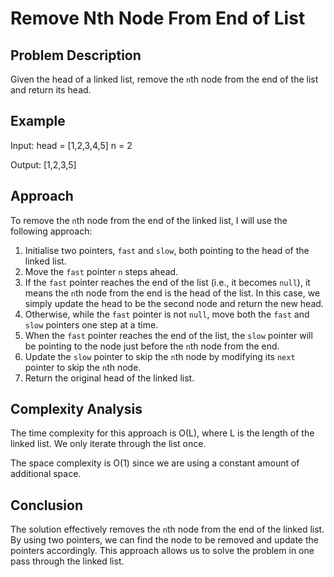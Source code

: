# Remove Nth Node From End of List

## Problem Description

Given the head of a linked list, remove the `n`th node from the end of the list and return its head.

## Example

Input:
head = [1,2,3,4,5]
n = 2

Output:
[1,2,3,5]


## Approach

To remove the `n`th node from the end of the linked list, I will use the following approach:

1. Initialise two pointers, `fast` and `slow`, both pointing to the head of the linked list.
2. Move the `fast` pointer `n` steps ahead.
3. If the `fast` pointer reaches the end of the list (i.e., it becomes `null`), it means the `n`th node from the end is the head of the list. In this case, we simply update the head to be the second node and return the new head.
4. Otherwise, while the `fast` pointer is not `null`, move both the `fast` and `slow` pointers one step at a time.
5. When the `fast` pointer reaches the end of the list, the `slow` pointer will be pointing to the node just before the `n`th node from the end.
6. Update the `slow` pointer to skip the `n`th node by modifying its `next` pointer to skip the `n`th node.
7. Return the original head of the linked list.

## Complexity Analysis

The time complexity for this approach is O(L), where L is the length of the linked list. We only iterate through the list once.

The space complexity is O(1) since we are using a constant amount of additional space.

## Conclusion

The solution effectively removes the `n`th node from the end of the linked list. By using two pointers, we can find the node to be removed and update the pointers accordingly. This approach allows us to solve the problem in one pass through the linked list.

